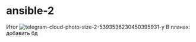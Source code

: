 # ansible-2
Итог
![telegram-cloud-photo-size-2-5393536230450395931-y](https://github.com/user-attachments/assets/e7f4fd19-9db5-4ef7-be15-c967b86bb10d)
В планах:
добавить бд
